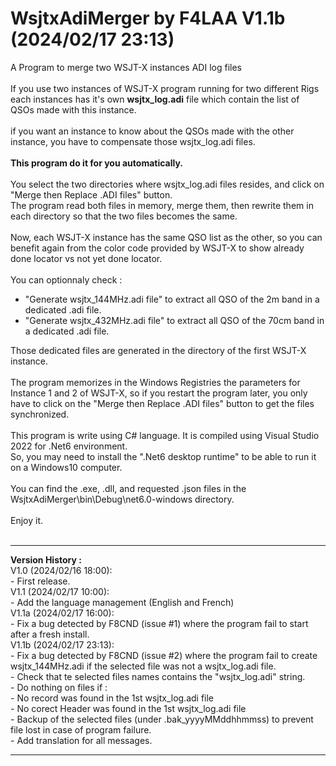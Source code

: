 # WsjtxAdiMerger by F4LAA V1.1b (2024/02/17 23:13)
A Program to merge two WSJT-X instances ADI log files<br/>
<br/>
If you use two instances of WSJT-X program running for two different Rigs<br/>
each instances has it's own <b>wsjtx_log.adi</b> file which contain the list of QSOs made with this instance.<br/>
<br/>
if you want an instance to know about the QSOs made with the other instance, you have to compensate those wsjtx_log.adi files.<br/>
<br/>
<b>This program do it for you automatically.</b><br/>
<br/>
You select the two directories where wsjtx_log.adi files resides, and click on "Merge then Replace .ADI files" button.<br/>
The program read both files in memory, merge them, then rewrite them in each directory so that the two files becomes the same.<br/>
<br/>
Now, each WSJT-X instance has the same QSO list as the other, so you can benefit again from the color code provided by WSJT-X to show already done locator vs not yet done locator.<br/>
<br/>
You can optionnaly check :<br/>
<ul>
  <li>"Generate wsjtx_144MHz.adi file" to extract all QSO of the 2m band in a dedicated .adi file.</li>
  <li>"Generate wsjtx_432MHz.adi file" to extract all QSO of the 70cm band in a dedicated .adi file.</li>
</ul>
Those dedicated files are generated in the directory of the first WSJT-X instance.<br/>
<br/>
The program memorizes in the Windows Registries the parameters for Instance 1 and 2 of WSJT-X, so if you restart the program later, you only have to click on the "Merge then Replace .ADI files" button to get the files synchronized.<br/>
<br/>
This program is write using C# language. It is compiled using Visual Studio 2022 for .Net6 environment.<br/>
So, you may need to install the ".Net6 desktop runtime" to be able to run it on a Windows10 computer.<br/>
<br/>
You can find the .exe, .dll, and requested .json files in the WsjtxAdiMerger\bin\Debug\net6.0-windows directory.<br/>
<br/>
Enjoy it.<br/>
<br/>
<hr/>
<b>Version History :</b><br/>
V1.0  (2024/02/16 18:00): <br/>
  - First release.<br/>
V1.1  (2024/02/17 10:00): <BR/>
  - Add the language management (English and French)<br/>
V1.1a (2024/02/17 16:00): <br/>
  - Fix a bug detected by F8CND (issue #1) where the program fail to start after a fresh install.<br/>
V1.1b (2024/02/17 23:13): <br/>
  - Fix a bug detected by F8CND (issue #2) where the program fail to create wsjtx_144MHz.adi if the selected file was not a wsjtx_log.adi file.<br/>
  - Check that te selected files names contains the "wsjtx_log.adi" string.<br>
  - Do nothing on files if : <br/>
    - No record was found in the 1st wsjtx_log.adi file<br/>
    - No corect Header was found in the 1st wsjtx_log.adi file<br/>
  - Backup of the selected files (under .bak_yyyyMMddhhmmss) to prevent file lost in case of program failure.<br/>
  - Add translation for all messages.<br/>
<hr/>



